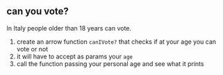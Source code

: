 ## can you vote?
In Italy people older than 18 years can vote.

1. create an arrow function `canIVote?` that checks if at your age you can vote or not
2. it will have to accept as params your `age`
3. call the function passing your personal age and see what it prints